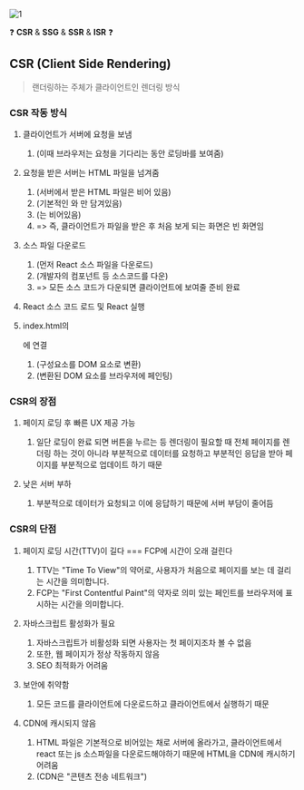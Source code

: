 ![1](https://github.com/jinscodes/Blog_nextJS/assets/87598134/954744e0-3b74-43b6-a70b-b20163bf526a)

❓ **CSR** & **SSG** & **SSR** & **ISR** ❓

## CSR (Client Side Rendering)

> 랜더링하는 주체가 클라이언트인 렌더링 방식

### CSR 작동 방식

1. 클라이언트가 서버에 요청을 보냄
	1. (이때 브라우저는 요청을 기다리는 동안 로딩바를 보여줌)

2. 요청을 받은 서버는 HTML 파일을 넘겨줌
	1. (서버에서 받은 HTML 파일은 비어 있음)
	2. (기본적인 <head>와 <description>만 담겨있음)
	3. (<body>는 비어있음)
	4. => 즉, 클라이언트가 파일을 받은 후 처음 보게 되는 화면은 빈 화면임

3. 소스 파일 다운로드
	1. (먼저 React 소스 파일을 다운로드)
	2. (개발자의 컴포넌트 등 소스코드를 다운)
	3. => 모든 소스 코드가 다운되면 클라이언트에 보여줄 준비 완료

4. React 소스 코드 로드 및 React 실행

5. index.html의 <div class="root">에 연결
	1. (구성요소를 DOM 요소로 변환)
	2. (변환된 DOM 요소를 브라우저에 페인팅)

### CSR의 장점
1. 페이지 로딩 후 빠른 UX 제공 가능
	1. 일단 로딩이 완료 되면 버튼을 누르는 등 렌더링이 필요할 때 전체 페이지를 렌더링 하는 것이 아니라 부분적으로 데이터를 요청하고 부분적인 응답을 받아 페이지를 부분적으로 업데이트 하기 때문

2. 낮은 서버 부하
	1. 부분적으로 데이터가 요청되고 이에 응답하기 때문에 서버 부담이 줄어듬

### CSR의 단점
1. 페이지 로딩 시간(TTV)이 길다 === FCP에 시간이 오래 걸린다
	1. TTV는 "Time To View"의 약어로, 사용자가 처음으로 페이지를 보는 데 걸리는 시간을 의미합니다.
	2. FCP는 "First Contentful Paint"의 약자로 의미 있는 페인트를 브라우저에 표시하는 시간을 의미합니다.

2. 자바스크립트 활성화가 필요
	1. 자바스크립트가 비활성화 되면 사용자는 첫 페이지조차 볼 수 없음
	2. 또한, 웹 페이지가 정상 작동하지 않음
	3. SEO 최적화가 어려움

3. 보안에 취약함
	1. 모든 코드를 클라이언트에 다운로드하고 클라이언트에서 실행하기 때문

4. CDN에 캐시되지 않음
	1. HTML 파일은 기본적으로 비어있는 채로 서버에 올라가고, 클라이언트에서 react 또는 js 소스파일을 다운로드해야하기 때문에 HTML을 CDN에 캐시하기 어려움
	2. (CDN은 "콘텐츠 전송 네트워크")


